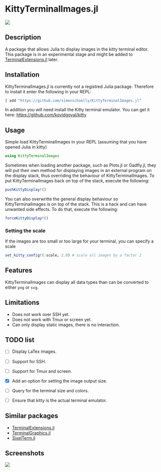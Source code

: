 # KittyTerminalImages.jl
![](https://img.shields.io/badge/lifecycle-experimental-orange.svg)

## Description
A package that allows Julia to display images in the kitty terminal editor. This package is in an experimental stage and might
be added to [TerminalExtensions.jl](https://github.com/Keno/TerminalExtensions.jl) later.

## Installation
KittyTerminalImages.jl is currently not a registred Julia package. Therefore to install it enter the following in your REPL:
```julia
] add "https://github.com/simonschoelly/KittyTerminalImages.jl"
```
In addition you will need install the Kitty terminal emulator. You can get it here: https://github.com/kovidgoyal/kitty


## Usage
Simple load KittyTerminalImages in your REPL (assuming that you have opened Julia in kitty)
```julia
using KittyTerminalImages
```
Sometimes when loading another package, such as Plots.jl or Gadfly.jl, they will put their own method for displaying images 
in an external program on the display stack, thus overriding the behaviour of KittyTerminalImages. To put KittyTerminalImages back
on top of the stack, execute the following:
```julia
pushKittyDisplay!()
```
You can also overwritte the general display behaviour so KittyTerminalImages is on top of the stack. This is a hack and can have
unwanted side effects. To do that, execute the following:
```julia
forceKittyDisplay!()
```

### Setting the scale
If the images are too small or too large for your terminal,
you can specify a scale
```julia
set_kitty_config!(:scale, 2.0) # scale all images by a factor 2
```

## Features
KittyTerminalImages can display all data types than can be converted to either `png` or `svg`.

## Limitations
* Does not work over SSH yet.
* Does not work with Tmux or screen yet.
* Can only display static images, there is no interaction.

## TODO list
- [ ] Display LaTex images.
- [ ] Support for SSH.
- [ ] Support for Tmux and screen.
- [x] Add an option for setting the image output size.
- [ ] Query for the terminal size and colors.
- [ ] Ensure that kitty is the actual terminal emulator.


## Similar packages
* [TerminalExtensions.jl](https://github.com/Keno/TerminalExtensions.jl)
* [TerminalGraphics.jl](https://github.com/m-j-w/TerminalGraphics.jl)
* [SixelTerm.jl](https://github.com/tshort/SixelTerm.jl)

## Screenshots

![](https://github.com/simonschoelly/KittyTerminalImages.jl/blob/master/screenshots/screenshot1.png)
